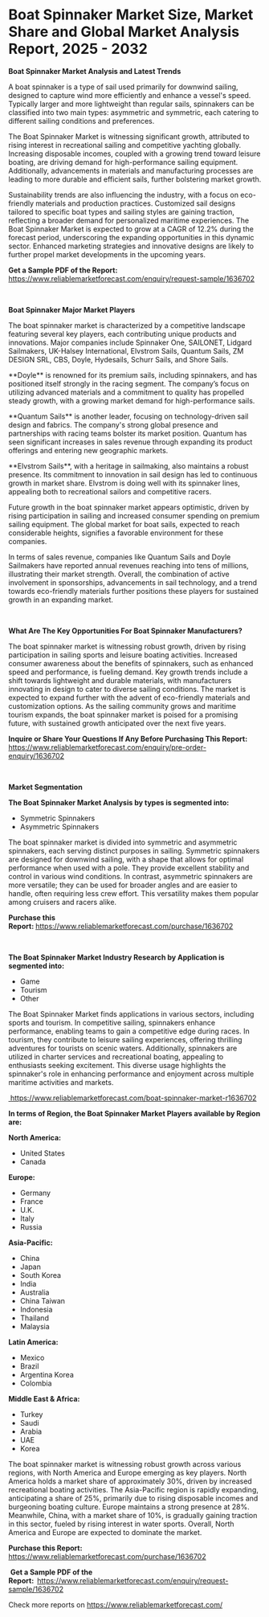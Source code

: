 <p><h1>Boat Spinnaker Market Size, Market Share and Global Market Analysis Report, 2025 - 2032</h1></p><p><strong>Boat Spinnaker Market Analysis and Latest Trends</strong></p>
<p><p>A boat spinnaker is a type of sail used primarily for downwind sailing, designed to capture wind more efficiently and enhance a vessel's speed. Typically larger and more lightweight than regular sails, spinnakers can be classified into two main types: asymmetric and symmetric, each catering to different sailing conditions and preferences.</p><p>The Boat Spinnaker Market is witnessing significant growth, attributed to rising interest in recreational sailing and competitive yachting globally. Increasing disposable incomes, coupled with a growing trend toward leisure boating, are driving demand for high-performance sailing equipment. Additionally, advancements in materials and manufacturing processes are leading to more durable and efficient sails, further bolstering market growth.</p><p>Sustainability trends are also influencing the industry, with a focus on eco-friendly materials and production practices. Customized sail designs tailored to specific boat types and sailing styles are gaining traction, reflecting a broader demand for personalized maritime experiences. The Boat Spinnaker Market is expected to grow at a CAGR of 12.2% during the forecast period, underscoring the expanding opportunities in this dynamic sector. Enhanced marketing strategies and innovative designs are likely to further propel market developments in the upcoming years.</p></p>
<p><strong>Get a Sample PDF of the Report:&nbsp;</strong> <a href="https://www.reliablemarketforecast.com/enquiry/request-sample/1636702?utm_campaign=2821&utm_medium=2&utm_source=Github&utm_content=ia&utm_term=31032025&utm_id=boat-spinnaker">https://www.reliablemarketforecast.com/enquiry/request-sample/1636702</a></p>
<p>&nbsp;</p>
<p><strong>Boat Spinnaker Major Market Players</strong></p>
<p><p>The boat spinnaker market is characterized by a competitive landscape featuring several key players, each contributing unique products and innovations. Major companies include Spinnaker One, SAILONET, Lidgard Sailmakers, UK-Halsey International, Elvstrom Sails, Quantum Sails, ZM DESIGN SRL, CBS, Doyle, Hydesails, Schurr Sails, and Shore Sails.</p><p>**Doyle** is renowned for its premium sails, including spinnakers, and has positioned itself strongly in the racing segment. The company’s focus on utilizing advanced materials and a commitment to quality has propelled steady growth, with a growing market demand for high-performance sails.</p><p>**Quantum Sails** is another leader, focusing on technology-driven sail design and fabrics. The company's strong global presence and partnerships with racing teams bolster its market position. Quantum has seen significant increases in sales revenue through expanding its product offerings and entering new geographic markets.</p><p>**Elvstrom Sails**, with a heritage in sailmaking, also maintains a robust presence. Its commitment to innovation in sail design has led to continuous growth in market share. Elvstrom is doing well with its spinnaker lines, appealing both to recreational sailors and competitive racers.</p><p>Future growth in the boat spinnaker market appears optimistic, driven by rising participation in sailing and increased consumer spending on premium sailing equipment. The global market for boat sails, expected to reach considerable heights, signifies a favorable environment for these companies.</p><p>In terms of sales revenue, companies like Quantum Sails and Doyle Sailmakers have reported annual revenues reaching into tens of millions, illustrating their market strength. Overall, the combination of active involvement in sponsorships, advancements in sail technology, and a trend towards eco-friendly materials further positions these players for sustained growth in an expanding market.</p></p>
<p>&nbsp;</p>
<p><strong>What Are The Key Opportunities For Boat Spinnaker Manufacturers?</strong></p>
<p><p>The boat spinnaker market is witnessing robust growth, driven by rising participation in sailing sports and leisure boating activities. Increased consumer awareness about the benefits of spinnakers, such as enhanced speed and performance, is fueling demand. Key growth trends include a shift towards lightweight and durable materials, with manufacturers innovating in design to cater to diverse sailing conditions. The market is expected to expand further with the advent of eco-friendly materials and customization options. As the sailing community grows and maritime tourism expands, the boat spinnaker market is poised for a promising future, with sustained growth anticipated over the next five years.</p></p>
<p><strong>Inquire or Share Your Questions If Any Before Purchasing This Report:</strong> <a href="https://www.reliablemarketforecast.com/enquiry/pre-order-enquiry/1636702?utm_campaign=2821&utm_medium=2&utm_source=Github&utm_content=ia&utm_term=31032025&utm_id=boat-spinnaker">https://www.reliablemarketforecast.com/enquiry/pre-order-enquiry/1636702</a></p>
<p>&nbsp;</p>
<p><strong>Market Segmentation</strong></p>
<p><strong>The Boat Spinnaker Market Analysis by types is segmented into:</strong></p>
<p><ul><li>Symmetric Spinnakers</li><li>Asymmetric Spinnakers</li></ul></p>
<p><p>The boat spinnaker market is divided into symmetric and asymmetric spinnakers, each serving distinct purposes in sailing. Symmetric spinnakers are designed for downwind sailing, with a shape that allows for optimal performance when used with a pole. They provide excellent stability and control in various wind conditions. In contrast, asymmetric spinnakers are more versatile; they can be used for broader angles and are easier to handle, often requiring less crew effort. This versatility makes them popular among cruisers and racers alike.</p></p>
<p><strong>Purchase this Report:&nbsp;</strong><a href="https://www.reliablemarketforecast.com/purchase/1636702?utm_campaign=2821&utm_medium=2&utm_source=Github&utm_content=ia&utm_term=31032025&utm_id=boat-spinnaker">https://www.reliablemarketforecast.com/purchase/1636702</a></p>
<p>&nbsp;</p>
<p><strong>The Boat Spinnaker Market Industry Research by Application is segmented into:</strong></p>
<p><ul><li>Game</li><li>Tourism</li><li>Other</li></ul></p>
<p><p>The Boat Spinnaker Market finds applications in various sectors, including sports and tourism. In competitive sailing, spinnakers enhance performance, enabling teams to gain a competitive edge during races. In tourism, they contribute to leisure sailing experiences, offering thrilling adventures for tourists on scenic waters. Additionally, spinnakers are utilized in charter services and recreational boating, appealing to enthusiasts seeking excitement. This diverse usage highlights the spinnaker's role in enhancing performance and enjoyment across multiple maritime activities and markets.</p></p>
<p><a href="https://www.reliablemarketforecast.com/boat-spinnaker-market-r1636702?utm_campaign=2821&utm_medium=2&utm_source=Github&utm_content=ia&utm_term=31032025&utm_id=boat-spinnaker">&nbsp;https://www.reliablemarketforecast.com/boat-spinnaker-market-r1636702</a></p>
<p><strong>In terms of Region, the Boat Spinnaker Market Players available by Region are:</strong></p>
<p>
    <p> <strong> North America: </strong>
        <ul>
            <li>United States</li>
            <li>Canada</li>
        </ul>
        </p> 
    <p> <strong> Europe: </strong>
        <ul>
            <li>Germany</li>
            <li>France</li>
            <li>U.K.</li>
            <li>Italy</li>
            <li>Russia</li>
        </ul>
        </p> 
    <p> <strong> Asia-Pacific: </strong>
        <ul>
            <li>China</li>
            <li>Japan</li>
            <li>South Korea</li>
            <li>India</li>
            <li>Australia</li>
            <li>China Taiwan</li>
            <li>Indonesia</li>
            <li>Thailand</li>
            <li>Malaysia</li>
        </ul>
        </p> 
    <p> <strong> Latin America: </strong>
        <ul>
            <li>Mexico</li>
            <li>Brazil</li>
            <li>Argentina Korea</li>
            <li>Colombia</li>
        </ul>
        </p> 
    <p> <strong> Middle East & Africa: </strong>
        <ul>
            <li>Turkey</li>
            <li>Saudi</li>
            <li>Arabia</li>
            <li>UAE</li>
            <li>Korea</li>
        </ul>
    </p>
    </p>
<p><p>The boat spinnaker market is witnessing robust growth across various regions, with North America and Europe emerging as key players. North America holds a market share of approximately 30%, driven by increased recreational boating activities. The Asia-Pacific region is rapidly expanding, anticipating a share of 25%, primarily due to rising disposable incomes and burgeoning boating culture. Europe maintains a strong presence at 28%. Meanwhile, China, with a market share of 10%, is gradually gaining traction in this sector, fueled by rising interest in water sports. Overall, North America and Europe are expected to dominate the market.</p></p>
<p><strong>Purchase this Report: </strong><a href="https://www.reliablemarketforecast.com/purchase/1636702?utm_campaign=2821&utm_medium=2&utm_source=Github&utm_content=ia&utm_term=31032025&utm_id=boat-spinnaker">https://www.reliablemarketforecast.com/purchase/1636702</a></p>
<p>&nbsp;<strong>Get a Sample PDF of the Report:&nbsp;&nbsp;</strong><a href="https://www.reliablemarketforecast.com/enquiry/request-sample/1636702?utm_campaign=2821&utm_medium=2&utm_source=Github&utm_content=ia&utm_term=31032025&utm_id=boat-spinnaker">https://www.reliablemarketforecast.com/enquiry/request-sample/1636702</a></p>
<p><strong></strong></p>
<p>Check more reports on <a href="https://www.reliablemarketforecast.com/?utm_campaign=2821&utm_medium=2&utm_source=Github&utm_content=ia&utm_term=31032025&utm_id=boat-spinnaker">https://www.reliablemarketforecast.com/</a></p>